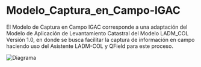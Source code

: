 # Modelo_Captura_en_Campo-IGAC

El Modelo de Captura en Campo IGAC corresponde a una adaptación del Modelo de Aplicación de Levantamiento Catastral del Modelo LADM_COL Versión 1.0, en donde se busca facilitar la captura de información en campo haciendo uso del Asistente LADM-COL y QField para este proceso. 

![Diagrama](https://github.com/SwissTierrasColombia/Modelo_Captura_en_Campo-IGAC/blob/master/Diagrama.png)
